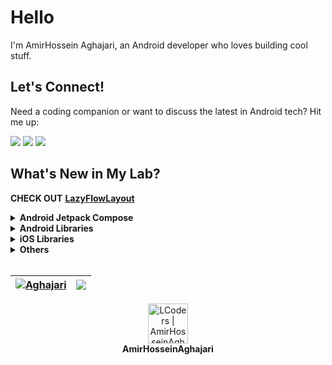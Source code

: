 <!--
<a href="https://github.com/Aghajari"><img alt="LCoders | AmirHosseinAghajari" src="https://user-images.githubusercontent.com/30867537/91563048-7738f400-e953-11ea-89f9-5d0f42deda8f.jpg"></a>

[![Join the chat at https://gitter.im/Aghajari/community](https://badges.gitter.im/Aghajari/community.svg)](https://gitter.im/Aghajari/community?utm_source=badge&utm_medium=badge&utm_campaign=pr-badge&utm_content=badge)

<img src="https://github.com/Aghajari/LogicalCircuit/raw/main/Images/1.png" alt="Chess" title="Chess" width="300" align="left" />
<br><br>

**CHECK OUT** [**LogicalCircuit**](https://github.com/Aghajari/LogicalCircuit)

<br><br><br><br><br><br>

-->

# Hello
I'm AmirHossein Aghajari, an Android developer who loves building cool stuff.

## Let's Connect!
Need a coding companion or want to discuss the latest in Android tech? Hit me up:

<a href="https://www.linkedin.com/in/amir-aghajari/"><img src="https://img.shields.io/static/v1?label=LinkedIn&message=%20&color=blue&logo=Linkedin&flat-square&logoColor=white"></a>
<a href="https://t.me/LCoders/"><img src="https://img.shields.io/static/v1?label=Telegram&message=%20&color=blue&logo=Telegram&style=flat-square&logoColor=white"></a>
<a href="mailto:amirhossein.aghajari.82@gmail.com"><img src="https://img.shields.io/static/v1?label=Email&message=%20&color=red&logo=gmail&style=flat-square&logoColor=white"></a>

## What's New in My Lab?

**CHECK OUT** [**LazyFlowLayout**](https://github.com/Aghajari/LazyFlowLayout)

<details><summary><b>Android Jetpack Compose</b></summary>
<p>
  
|Name|Version|Description|
| :---------------- | :----------------: | :---------------- |
| [LazyFlowLayout](https://github.com/Aghajari/LazyFlowLayout)|1.1.0|A Jetpack Compose layout that places its children in a way that CSS Flexible Box Layout Module does.|
| [AnimatedChart](https://github.com/Aghajari/AnimatedChart)|-----|A custom animated circle chart with Jetpack Compose.|
| [AnnotatedText](https://github.com/Aghajari/AnnotatedText)|1.0.0|A Jetpack Compose library to fully convert Android's Spanned into AnnotatedString.|
| [LazySwipeCards](https://github.com/Aghajari/LazySwipeCards)|1.0.1|LazySwipeCards is a card swiping Jetpack Compose library.|

</p></details>

<details><summary><b>Android Libraries</b></summary>
<p>

- [OpWear-Cam](https://github.com/Aghajari/OpWear-Cam)<br>
Communicating between Wear OS and Android devic and a sample of displaying real-time camera on the watch.
  
|Name|Version|Description|
| :---------------- | :----------------: | :---------------- |
| [AutoAnimate](https://github.com/Aghajari/AutoAnimate)|1.0.2|AutoAnimate is a custom Shared Element Transition that automatically animates your views based on Figma Smart Animate.|
| [AXPathLoadingView](https://github.com/Aghajari/AXPathLoadingView)|1.0.1|A simple android view to create loading with a Path.|
| [XmlByPass](https://github.com/Aghajari/XmlByPass)|1.0.1|Get the Highest Android UI performance! XmlByPass is an annotationProcessor library for Android which auto generates the java code of your xml layouts in Source level (before compile)|
| [AXAnimation](https://github.com/Aghajari/AXAnimation)|1.0.1|AXAnimation is an Android Library which can simply animate views and everything!|
| [AXEmojiView](https://github.com/Aghajari/AXEmojiView)|1.5.2|an advanced library which adds emoji,sticker,... support to your Android application|
| [AXMemojiView](https://github.com/Aghajari/AXMemojiView)|1.1.0|a new page for AXEmojiView which shows memoji just like stickers|
| [AXrLottie](https://github.com/Aghajari/AXrLottie)|1.4.0|AXrLottie ([rlottie](https://github.com/Samsung/rlottie)) Renders animations and vectors exported in the bodymovin JSON format.|
| [AXGraphView](https://github.com/Aghajari/AXGraphView)|1.1.0|AXGraphView creates zoomable and scrollable graphs.|
| [ZoomHelper](https://github.com/Aghajari/ZoomHelper)|1.1.0|ZoomHelper will make any view to be zoomable just like Instagram pinch-to-zoom|
| [AXParallelImageView](https://github.com/Aghajari/AXParallelImageView)|1.0.0|Parallel Line Collage ImageView.|
| [AXSpannableText](https://github.com/Aghajari/AXSpannableText)|1.0.0|Supports Hashtag(#), Mention(@), URLs, Phone, Email, Markdown,...in all TextView widgets|
| [AXPowerView](https://github.com/Aghajari/AXPowerView)|1.0.0|an Android PowerView with awesome animations and circular loading|

</p></details>
  
<details><summary><b>iOS Libraries</b></summary>
<p>
  
|Name|Version|Description|
| :---------------- | :----------------: | :---------------- |
| [iAXLayouts](https://github.com/Aghajari/iAXLayouts-iOSLayouts)|1.0.0|Let's include Android Layouts into iOS! LinearLayout-FrameLayout-RelativeLayout-ArcLayout|
| [iAXMaterialProgress](https://github.com/Aghajari/iAXMaterialProgress)|1.0.0|A material style progress wheel for iOS|

</p></details>

<details><summary><b>Others</b></summary>
<p>

- [LogicalCircuit](https://github.com/Aghajari/LogicalCircuit)<br>
A CAD tool for logic circuits.
- [Chess](https://github.com/Aghajari/Chess)<br>
A simple android chess app that follows FIDE standards.
- [AP-FinalProject](https://github.com/Aghajari/AP-FinalProject)<br>
A messaging social platform based on Discord for Desktop and Android.
- [SavedAlgorithms](https://github.com/Aghajari/SavedAlgorithms)

  
<br>

|Name|Version|Description|
| :---------------- | :----------------: | :---------------- |
| [OneLineArt](https://github.com/Aghajari/One-Line-Art)|---|One-Line Art with Python|
| [TouchView](https://github.com/Aghajari/TouchView)|---|A simple view for android, working with Path|
| [C-Collections](https://github.com/Aghajari/C-Collections)|1.1.0|Java collections and lists for C|
| [MathParser](https://github.com/Aghajari/MathParser)|1.0.0|A simple but powerful open-source math tool that parses and evaluates algebraic expressions (Java)|
| [Mr. Jack](https://github.com/Aghajari/Mr.Jack)|---|Mr. Jack Board Game (C)|
| [SimpleChart](https://github.com/Aghajari/SimpleChart)|---|Simple Line, Circle, Bar chart for Android|
| [PseudoCode](https://github.com/Aghajari/PseudoCode)|---|Simple PseudoCode Reader, Parser and Compiler!|
| [InspectElement](https://github.com/Aghajari/InspectElement)|---|Inspection tools for native android apps (Practice)|
| [JSSoup (node.js)](https://github.com/Aghajari/JSSoup)|1.0.0|Fast and reliable HTML DOM parser library for JavaScript, node.js.|
| [AdMob-TgBot](https://github.com/Aghajari/AdMob-TgBot)|1.0.0|The AdMob-TgBot allows publishers to get information about their AdMob account by using their own telegram bot.|
| [AndroidDirectoryAccess](https://github.com/Aghajari/AndroidDirectoryAccess)|1.0.0|Android/{data,obb} directory access for Android >= 11 without root.|

</p></details>

<br>

| <a href="https://github.com/Aghajari"><img align="center" src="https://github-readme-stats.vercel.app/api?username=Aghajari&show_icons=true&include_all_commits=true&theme=buefy&hide_border=true&title_color=1C4768&hide=contribs,prs" alt="Aghajari" /></a> | <a href="https://github.com/Aghajari"><img align="center" src="https://github-readme-stats.vercel.app/api/top-langs/?username=Aghajari&layout=compact&theme=buefy&hide_border=true&title_color=1C4768&langs_count=12&hide=cmake,assembly,meson,html" /></a> |
| ------------- | ------------- |


<img width=0 height=0 src="https://komarev.com/ghpvc/?username=Aghajari&color=1C4768" />
<div align="left">
  <div align="center">
   <img width="64" alt="LCoders | AmirHosseinAghajari" src="https://user-images.githubusercontent.com/30867537/90538314-a0a79200-e193-11ea-8d90-0a3576e28a18.png">
    <br>
    <b>AmirHosseinAghajari</b>
    <br>
  </div>
</div>

<!--
<div align="right">
<a href="https://github.com/Aghajari">
  <img align="right" src="https://github-readme-stats.vercel.app/api?username=Aghajari&show_icons=true&line_height=27&count_private=false&title_color=F9E04B&text_color=ffffff&icon_color=F9E04B&bg_color=1C4768&hide=contribs,prs" alt="Aghajari" />
</a>
</div>

<a href="https://github.com/Aghajari/ZoomHelper"><img align="center" src="https://github-readme-stats.vercel.app/api/pin?username=aghajari&repo=ZoomHelper" alt="ZoomHelper" /></a>

- 🔭 I’m currently working on ...
- 🌱 I’m currently learning ...
- 👯 I’m looking to collaborate on ...
- 🤔 I’m looking for help with ...
- 💬 Ask me about ...
- 📫 How to reach me: ...
- 😄 Pronouns: ...
- ⚡ Fun fact: ...
-->
